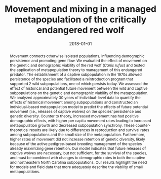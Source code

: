 ---
title: "Movement and mixing in a managed metapopulation of the critically endangered red wolf"
authors: ["J. L. Simonis, R. B. Harrison, S. T. Long, D. R. Rabon, Jr., W. T. Waddell, and L. J. Faust"]
date: "2018-01-01"
doi: "10.1002/jwmg.21397"

# Publication type.
# Legend: 0 = Uncategorized; 1 = Conference paper; 2 = Journal article;
# 3 = Preprint / Working Paper; 4 = Report; 5 = Book; 6 = Book section;
# 7 = Thesis; 8 = Patent
publication_types: ["2"]

# Publication name and optional abbreviated publication name.
publication: "*The Journal of Wildlife Management* **82**:573-582"

abstract: "Movement connects otherwise isolated populations, influencing demographic persistence and promoting gene flow. We evaluated the effect of movement on the genetic and demographic viability of the red wolf (*Canis rufus*) and tested the application of metapopulation theory to management of this endangered predator. The establishment of a captive subpopulation in the 1970s allowed persistence of the species and facilitated a reintroduction program that supported 2 wild subpopulations, one of which persists today. We assessed the effect of historical and potential future movement between the wild and captive subpopulations on the genetic and demographic viability of the metapopulation. We analyzed approximately 30 years of individual-level data to quantify the effects of historical movement among subpopulations and constructed an individual-based metapopulation model to predict the effects of future potential movement (i.e., releases of captive wolves) on the species’ persistence and genetic diversity. Counter to theory, increased movement has had positive demographic effects, with higher per capita movement rates leading to increased metapopulation growth and decreased subpopulation synchrony. These counter-theoretical results are likely due to differences in reproduction and survival rates among subpopulations and the small size of the metapopulation. Furthermore, higher rates of movement did not increase retention of genetic diversity, likely because of the active pedigree-based breeding management of the species already maximizing gene retention. Our model indicates that future releases of captive wolves are necessary, but not sufficient, for the survival of the species, and must be combined with changes to demographic rates in both the captive and northeastern North Carolina subpopulations. Our results highlight the need for models and field data that more adequately describe the viability of small metapopulations."

# Summary. An optional shortened abstract.
summary: 

featured: true
---